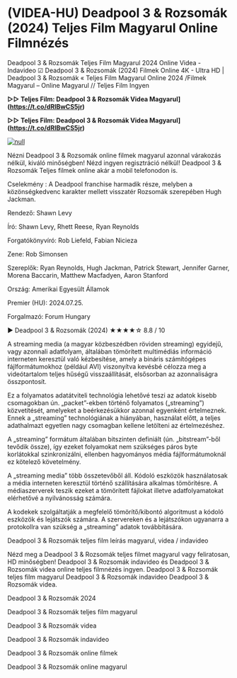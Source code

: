 # (VIDEA-HU) Deadpool 3 & Rozsomák (2024) Teljes Film Magyarul Online Filmnézés

Deadpool 3 & Rozsomák Teljes Film Magyarul 2024 Online Videa - Indavideo ☑ Deadpool 3 & Rozsomák (2024) Filmek Online 4K - Ultra HD | Deadpool 3 & Rozsomák « Teljes Film Magyarul Online 2024 /Filmek Magyarul – Online Magyarul // Teljes Film Ingyen

**▷▷ Teljes Film: Deadpool 3 & Rozsomák Videa Magyarul](https://t.co/dRlBwCS5jr)**

**▷▷ Teljes Film: Deadpool 3 & Rozsomák Videa Magyarul](https://t.co/dRlBwCS5jr)**

[![null](https://static.wixstatic.com/media/855a25_043b5abeb4ae4d35ac003198e7fe56ed~mv2.gif)](https://t.co/dRlBwCS5jr)

Nézni Deadpool 3 & Rozsomák online filmek magyarul azonnal várakozás nélkül, kiváló minőségben! Nézd ingyen regisztráció nélkül! Deadpool 3 & Rozsomák Teljes filmek online akár a mobil telefonodon is.

Cselekmény : A Deadpool franchise harmadik része, melyben a közönségkedvenc karakter mellett visszatér Rozsomák szerepében Hugh Jackman.

Rendező: Shawn Levy

Író: Shawn Levy, Rhett Reese, Ryan Reynolds

Forgatókönyvíró: Rob Liefeld, Fabian Nicieza

Zene: Rob Simonsen

Szereplők: Ryan Reynolds, Hugh Jackman, Patrick Stewart, Jennifer Garner, Morena Baccarin, Matthew Macfadyen, Aaron Stanford

Ország: Amerikai Egyesült Államok

Premier (HU): 2024.07.25.

Forgalmazó: Forum Hungary

▶️ Deadpool 3 & Rozsomák (2024) ★★★★☆ 8.8 / 10

A streaming media (a magyar közbeszédben röviden streaming) egyidejű, vagy azonnali adatfolyam, általában tömörített multimédiás információ interneten keresztül való kézbesítése, amely a bináris számítógépes fájlformátumokhoz (például AVI) viszonyítva kevésbé célozza meg a videótartalom teljes hűségű visszaállítását, elsősorban az azonnaliságra összpontosít.

Ez a folyamatos adatátviteli technológia lehetővé teszi az adatok kisebb csomagokban ún. „packet”-ekben történő folyamatos („streaming”) közvetítését, amelyeket a beérkezésükkor azonnal egyenként értelmeznek. Ennek a „streaming” technológiának a hiányában, használat előtt, a teljes adathalmazt egyetlen nagy csomagban kellene letölteni az értelmezéshez.

A „streaming” formátum általában bitszinten definiált (ún. „bitstream”-ből tevődik össze), így ezeket folyamokat nem szükséges páros byte korlátokkal szinkronizálni, ellenben hagyományos média fájlformátumoknál ez kötelező követelmény.

A „streaming media” több összetevőből áll. Kódoló eszközök használatosak a média interneten keresztül történő szállítására alkalmas tömörítésre. A médiaszerverek teszik ezeket a tömörített fájlokat illetve adatfolyamatokat elérhetővé a nyilvánosság számára.

A kodekek szolgáltatják a megfelelő tömörítő/kibontó algoritmust a kódoló eszközök és lejátszók számára. A szervereken és a lejátszókon ugyanarra a protokollra van szükség a „streaming” adatok továbbítására.

Deadpool 3 & Rozsomák teljes film leírás magyarul, videa / indavideo

Nézd meg a Deadpool 3 & Rozsomák teljes filmet magyarul vagy feliratosan, HD minőségben! Deadpool 3 & Rozsomák indavideo és Deadpool 3 & Rozsomák videa online teljes filmnézés ingyen. Deadpool 3 & Rozsomák teljes film magyarul Deadpool 3 & Rozsomák indavideo Deadpool 3 & Rozsomák videa.

Deadpool 3 & Rozsomák 2024

Deadpool 3 & Rozsomák teljes film magyarul

Deadpool 3 & Rozsomák videa

Deadpool 3 & Rozsomák indavideo

Deadpool 3 & Rozsomák online filmek

Deadpool 3 & Rozsomák online magyarul

